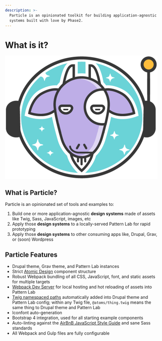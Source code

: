 ```yaml
---
description: >-
  Particle is an opinionated toolkit for building application-agnostic design
  systems built with love by Phase2.
---
```


# What is it?

![Astrogoat is the official logo of Particle, by Lisa Jansen](../.gitbook/assets/astrogoat.png)

## What is Particle?

Particle is an opinionated set of tools and examples to:

1. Build one or more application-agnostic **design systems** made of assets like Twig, Sass, JavaScript, images, etc
2. Apply those **design systems** to a locally-served Pattern Lab for rapid prototyping
3. Apply those **design systems** to other consuming apps like, Drupal, Grav, or \(soon\) Wordpress

## Particle Features

* Drupal theme, Grav theme, and Pattern Lab instances
* Strict [Atomic Design](http://atomicdesign.bradfrost.com/) component structure
* Robust Webpack bundling of all CSS, JavaScript, font, and static assets for multiple targets
* [Webpack Dev Server](https://github.com/webpack/webpack-dev-server) for local hosting and hot reloading of assets into Pattern Lab
* [Twig namespaced paths](https://symfony.com/doc/current/templating/namespaced_paths.html) automatically added into Drupal theme and Pattern Lab config; within any Twig file, `@atoms/thing.twig` means the same thing to Drupal theme and Pattern Lab
* Iconfont auto-generation
* Bootstrap 4 integration, used for all starting example components
* Auto-linting against the [AirBnB JavaScript Style Guide](https://github.com/airbnb/javascript) and sane Sass standards
* All Webpack and Gulp files are fully configurable

